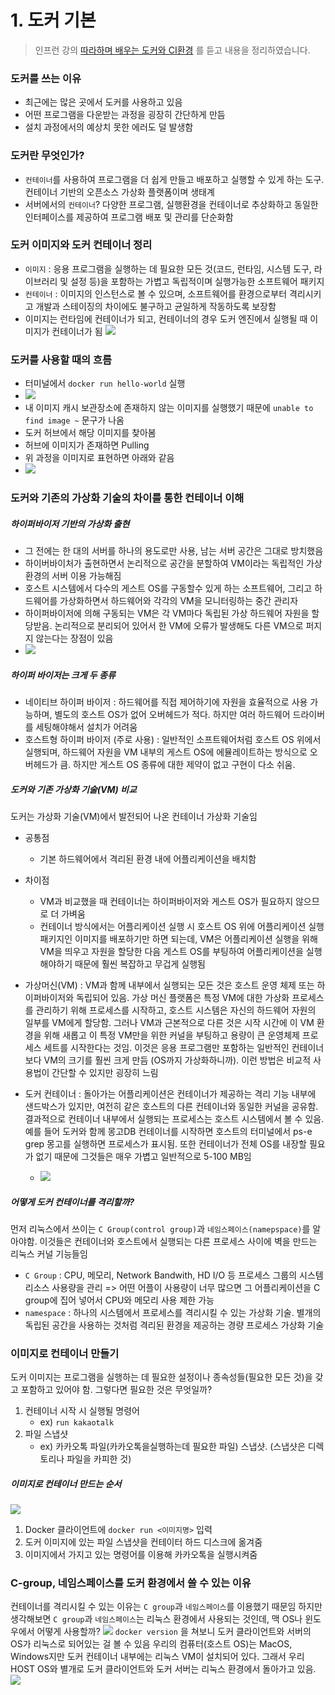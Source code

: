 # 1. 도커 기본
> 인프런 강의 [따라하며 배우는 도커와 CI환경](https://www.inflearn.com/course/%EB%94%B0%EB%9D%BC%ED%95%98%EB%A9%B0-%EB%B0%B0%EC%9A%B0%EB%8A%94-%EB%8F%84%EC%BB%A4-ci) 를 듣고 내용을 정리하였습니다.

### 도커를 쓰는 이유
- 최근에는 많은 곳에서 도커를 사용하고 있음
- 어떤 프로그램을 다운받는 과정을 굉장히 간단하게 만듬
- 설치 과정에서의 예상치 못한 에러도 덜 발생함

### 도커란 무엇인가?
- `컨테이너`를 사용하여 프로그램을 더 쉽게 만들고 배포하고 실행할 수 있게 하는 도구.  컨테이너 기반의 오픈소스 가상화 플랫폼이며 생태계
- 서버에서의 `컨테이너`? 다양한 프로그램, 실행환경을 컨테이너로 추상화하고 동일한 인터페이스를 제공하여 프로그램 배포 및 관리를 단순화함

### 도커 이미지와 도커 컨테이너 정리
- `이미지` : 응용 프로그램을 실행하는 데 필요한 모든 것(코드, 런타임, 시스템 도구, 라이브러리 및 설정 등)을 포함하는 가볍고 독립적이며 실행가능한 소프트웨어 패키지
- `컨테이너` : 이미지의 인스턴스로 볼 수 있으며, 소프트웨어를 환경으로부터 격리시키고 개발과 스테이징의 차이에도 불구하고 균일하게 작동하도록 보장함
- 이미지는 런타임에 컨테이너가 되고, 컨테이너의 경우 도커 엔진에서 실행될 때 이미지가 컨테이너가 됨
![](images/image_and_container.png)

### 도커를 사용할 때의 흐름
- 터미널에서 `docker run hello-world` 실행
- ![](images/docker-run-hello-world.png)
- 내 이미지 캐시 보관장소에 존재하지 않는 이미지를 실행했기 때문에 `unable to find image ~` 문구가 나옴
- 도커 허브에서 해당 이미지를 찾아봄
- 허브에 이미지가 존재하면 Pulling 
- 위 과정을 이미지로 표현하면 아래와 같음
- ![](images/docker-run-hello-world_diagram.png)

### 도커와 기존의 가상화 기술의 차이를 통한 컨테이너 이해
##### 하이퍼바이저 기반의 가상화 출현
- 그 전에는 한 대의 서버를 하나의 용도로만 사용, 남는 서버 공간은 그대로 방치했음
- 하이버바이처가 출현하면서 논리적으로 공간을 분할하여 VM이라는 독립적인 가상 환경의 서버 이용 가능해짐
- 호스트 시스템에서 다수의 게스트 OS를 구동할수 있게 하는 소프트웨어, 그리고 하드웨어를 가상화하면서 하드웨어와 각각의 VM을 모니터링하는 중간 관리자
- 하이퍼바이저에 의해 구동되는 VM은 각 VM마다 독립된 가상 하드웨어 자원을 할당받음. 논리적으로 분리되어 있어서 한 VM에 오류가 발생해도 다른 VM으로 퍼지지 않는다는 장점이 있음
- ![](images/vm.png)

##### 하이퍼 바이저는 크게 두 종류
- 네이티브 하이퍼 바이저 : 하드웨어를 직접 제어하기에 자원을 효율적으로 사용 가능하며, 별도의 호스트 OS가 없어 오버헤드가 적다. 하지만 여러 하드웨어 드라이버를 세팅해야해서 설치가 어려움
- 호스트형 하이퍼 바이저 (주로 사용) : 일반적인 소프트웨어처럼 호스트 OS 위에서 실행되며, 하드웨어 자원을 VM 내부의 게스트 OS에 에뮬레이트하는 방식으로 오버헤드가 큼. 하지만 게스트 OS 종류에 대한 제약이 없고 구현이 다소 쉬움.

##### 도커와 기존 가상화 기술(VM) 비교
도커는 가상화 기술(VM)에서 발전되어 나온 컨테이너 가상화 기술임
- 공통점
    - 기본 하드웨어에서 격리된 환경 내에 어플리케이션을 배치함
- 차이점
    - VM과 비교했을 때 컨테이너는 하이퍼바이저와 게스트 OS가 필요하지 않으므로 더 가벼움
    - 컨테이너 방식에서는 어플리케이션 실행 시 호스트 OS 위에 어플리케이션 실행 패키지인 이미지를 배포하기만 하면 되는데, VM은 어플리케이션 실행을 위해 VM을 띄우고 자원을 할당한 다음 게스트 OS를 부팅하여 어플리케이션을 실행해야하기 때문에 훨씬 복잡하고 무겁게 실행됨

- 가상머신(VM) : VM과 함께 내부에서 실행되는 모든 것은 호스트 운영 체제 또는 하이퍼바이저와 독립되어 있음. 가상 머신 플랫폼은 특정 VM에 대한 가상화 프로세스를 관리하기 위해 프로세스를 시작하고, 호스트 시스템은 자신의 하드웨어 자원의 일부를 VM에게 할당함. 그러나 VM과 근본적으로 다른 것은 시작 시간에 이 VM 환경을 위해 새롭고 이 특정 VM만을 위한 커널을 부팅하고 용량이 큰 운영체제 프로세스 세트를 시작한다는 것임. 이것은 응용 프로그램만 포함하는 일반적인 컨테이너보다 VM의 크기를 훨씬 크게 만듬 (OS까지 가상화하니까). 이런 방법은 비교적 사용법이 간단할 수 있지만 굉장히 느림
- 도커 컨테이너 : 돌아가는 어플리케이션은 컨테이너가 제공하는 격리 기능 내부에 샌드박스가 있지만, 여전히 같은 호스트의 다른 컨테이너와 동일한 커널을 공유함. 결과적으로 컨테이너 내부에서 실행되는 프로세스는 호스트 시스템에서 볼 수 있음. 예를 들어 도커와 함께 몽고DB 컨테이너를 시작하면 호스트의 터미널에서 ps-e grep 몽고를 실행하면 프로세스가 표시됨. 또한 컨테이너가 전체 OS를 내장할 필요가 없기 때문에 그것들은 매우 가볍고 일반적으로 5-100 MB임
    - ![](images/docker-kernel.png)

##### 어떻게 도커 컨테이너를 격리할까?
먼저 리눅스에서 쓰이는 `C Group(control group)`과 `네임스페이스(namepspace)`를 알아야함. 이것들은 컨테이너와 호스트에서 실행되는 다른 프로세스 사이에 벽을 만드는 리눅스 커널 기능들임
- `C Group` : CPU, 메모리, Network Bandwith, HD I/O 등 프로세스 그룹의 시스템 리소스 사용량을 관리 => 어떤 어플이 사용량이 너무 많으면 그 어플리케이션을 C group에 집어 넣어서 CPU와 메모리 사용 제한 가능
- `namespace` : 하나의 시스템에서 프로세스를 격리시킬 수 있는 가상화 기술. 별개의 독립된 공간을 사용하는 것처럼 격리된 환경을 제공하는 경량 프로세스 가상화 기술

### 이미지로 컨테이너 만들기
도커 이미지는 프로그램을 실행하는 데 필요한 설정이나 종속성들(필요한 모든 것)을 갖고 포함하고 있어야 함. 그렇다면 필요한 것은 무엇일까?

1. 컨테이너 시작 시 실행될 명령어 
    - ex) `run kakaotalk`
2. 파일 스냅샷
    - ex) 카카오톡 파일(카카오톡을실행하는데 필요한 파일) 스냅샷. (스냅샷은 디렉토리나 파일을 카피한 것)

##### 이미지로 컨테이너 만드는 순서
![](images/image-ex.png)
1. Docker 클라이언트에 `docker run <이미지명>` 입력
2. 도커 이미지에 있는 파일 스냅샷을 컨테이터 하드 디스크에 옮겨줌
3. 이미지에서 가지고 있는 명령어를 이용해 카카오톡을 실행시켜줌

### C-group, 네임스페이스를 도커 환경에서 쓸 수 있는 이유
컨테이너를 격리시킬 수 있는 이유는 `C group`과 `네임스페이스`를 이용했기 때문임
하지만 생각해보면 `C group`과 `네임스페이스`는 리눅스 환경에서 사용되는 것인데, 맥 OS나 윈도우에서 어떻게 사용할까?
![](images/docker-version.png)
`docker version` 을 쳐보니 도커 클라이언트와 서버의 OS가 리눅스로 되어있는 걸 볼 수 있음
우리의 컴퓨터(호스트 OS)는 MacOS, Windows지만 도커 컨테이너 내부에는 리눅스 VM이 설치되어 있다.
그래서 우리 HOST OS와 별개로 도커 클라이언트와 도커 서버는 리눅스 환경에서 돌아가고 있음. 
![](images/docker-on-linux-vm.png)

